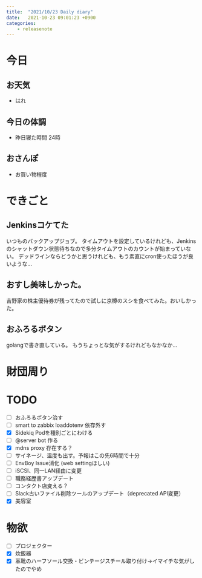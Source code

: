 ```yaml
---
title:  "2021/10/23 Daily diary"
date:   2021-10-23 09:01:23 +0900
categories:
    - releasenote
---
```

# 今日

## お天気

* はれ

## 今日の体調

* 昨日寝た時間 24時

## おさんぽ

* お買い物程度

# できごと

## Jenkinsコケてた

いつものバックアップジョブ。
タイムアウトを設定しているけれども、Jenkinsのシャットダウン状態待ちなので多分タイムアウトのカウントが始まっていない。
デッドラインならどうかと思うけれども、もう素直にcron使ったほうが良いような…

## おすし美味しかった。

吉野家の株主優待券が残ってたので試しに京樽のスシを食べてみた。おいしかった。

## おふろるボタン

golangで書き直している。 もうちょっとな気がするけれどもなかなか…

# 財団周り


# TODO 

- [ ] おふろるボタン治す
- [ ] smart to zabbix loaddotenv 依存外す
- [x] Sidekiq Podを種別ごとにわける
- [ ] @server bot 作る
- [x] mdns proxy 存在する？
- [ ] サイネージ、温度も出す。予報はこの先6時間で十分
- [ ] EnvBoy Issue消化 (web settingほしい)
- [ ] iSCSI、同一LAN経由に変更
- [ ] 職務経歴書アップデート
- [ ] コンタクト店変える？
- [ ] Slack古いファイル削除ツールのアップデート（deprecated API変更）
- [x] 美容室

# 物欲

- [ ] プロジェクター
- [x] 炊飯器
- [x] 革靴のハーフソール交換・ビンテージスチール取り付け→イマイチな気がしたのでやめ
